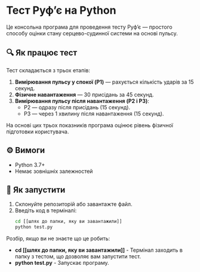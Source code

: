 # Тест Руф’є на Python

Це консольна програма для проведення тесту Руф’є — простого способу оцінки стану серцево-судинної системи на основі пульсу.

## 🔍 Як працює тест

Тест складається з трьох етапів:

1. **Вимірювання пульсу у спокої (P1)** — рахується кількість ударів за 15 секунд.
2. **Фізичне навантаження** — 30 присідань за 45 секунд.
3. **Вимірювання пульсу після навантаження (P2 і P3)**:
   - P2 — одразу після присідань (15 секунд).
   - P3 — через 1 хвилину після навантаження (15 секунд).

На основі цих трьох показників програма оцінює рівень фізичної підготовки користувача.

## ⚙️ Вимоги

- Python 3.7+
- Немає зовнішніх залежностей

## 🚀 Як запустити

1. Склонуйте репозиторій або завантажте файл.
2. Введіть код в терміналі:
   ```bash
   cd [[шлях до папки, яку ви завантажили]]
   python test.py
Розбір, якщо ви не знаєте що це робить:
- **cd [[шлях до папки, яку ви завантажили]]** - Термінал заходить в папку з тестом, що дозволяє вам запустити тест.
- **python test.py** - Запускає програму.